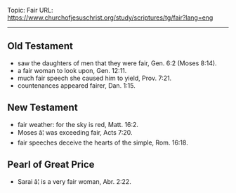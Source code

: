 Topic: Fair
URL: https://www.churchofjesuschrist.org/study/scriptures/tg/fair?lang=eng

---

## Old Testament

- saw the daughters of men that they were fair, Gen. 6:2 (Moses 8:14).
- a fair woman to look upon, Gen. 12:11.
- much fair speech she caused him to yield, Prov. 7:21.
- countenances appeared fairer, Dan. 1:15.

## New Testament

- fair weather: for the sky is red, Matt. 16:2.
- Moses â¦ was exceeding fair, Acts 7:20.
- fair speeches deceive the hearts of the simple, Rom. 16:18.

## Pearl of Great Price

- Sarai â¦ is a very fair woman, Abr. 2:22.

